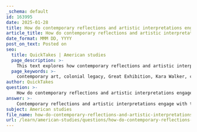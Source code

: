 ```yaml
---
_schema: default
id: 163995
date: 2025-01-28
title: How do contemporary reflections and artistic interpretations engage with the colonial legacies of the Great Exhibition?
article_title: How do contemporary reflections and artistic interpretations engage with the colonial legacies of the Great Exhibition?
date_format: MMM DD, YYYY
post_on_text: Posted on
seo:
  title: QuickTakes | American studies
  page_description: >-
    This text explores how contemporary reflections and artistic interpretations engage with the colonial legacies of the Great Exhibition, focusing on critiques of traditional narratives, reimagining monuments, and promoting public awareness through art.
  page_keywords: >-
    contemporary art, colonial legacy, Great Exhibition, Kara Walker, critique of narratives, anti-monumentality, cultural exchange, public awareness, visual rhetoric, historical injustices
author: QuickTakes
question: >-
    How do contemporary reflections and artistic interpretations engage with the colonial legacies of the Great Exhibition?
answer: >-
    Contemporary reflections and artistic interpretations engage with the colonial legacies of the Great Exhibition through various means, particularly by critiquing the narratives that have historically celebrated the event while overlooking its exploitative underpinnings. One prominent example is the work of contemporary artist Kara Walker, who uses her art to challenge the celebratory narratives associated with world fairs and exhibitions.\n\n1. **Critique of Colonial Narratives**: Walker's work often addresses the darker aspects of colonialism and exploitation, highlighting the historical injustices that were masked by the grandeur of events like the Great Exhibition. By focusing on the experiences of marginalized groups, her art invites viewers to confront the uncomfortable truths about colonial legacies and the socio-economic disparities that arose from them.\n\n2. **Reimagining Monuments**: Walker's artistic approach can be seen as a form of anti-monumentality, where she subverts traditional representations of power and success that are often celebrated in exhibitions. This reimagining serves to question who gets to tell the story of progress and whose narratives are omitted, thereby fostering a more inclusive dialogue about history and identity.\n\n3. **Cultural Exchange and Representation**: Contemporary artists are increasingly engaging with the themes of cultural exchange and representation, reflecting on how the Great Exhibition served as a platform for showcasing colonial goods while simultaneously reinforcing British superiority. This engagement often involves reinterpreting the materials and artifacts displayed at the exhibition, allowing for a critical examination of their origins and the labor that produced them.\n\n4. **Public Education and Awareness**: Through exhibitions, installations, and public art projects, contemporary artists aim to educate audiences about the complexities of colonial history and its ongoing impact on modern society. This educational aspect is crucial in fostering a deeper understanding of how colonial legacies continue to shape cultural narratives and social dynamics today.\n\n5. **Visual Rhetoric**: The use of visual rhetoric in contemporary art allows for powerful commentary on the historical legacy of the Great Exhibition. Artists employ various mediums to evoke emotional responses and provoke critical thought about the implications of colonialism, thereby engaging audiences in a dialogue about race, identity, and cultural representation.\n\nIn summary, contemporary reflections and artistic interpretations of the Great Exhibition engage with its colonial legacies by critiquing traditional narratives, reimagining monuments, fostering cultural exchange, promoting public education, and utilizing visual rhetoric. These efforts contribute to a broader understanding of the complexities surrounding colonialism and its lasting impact on society.
subject: American studies
file_name: how-do-contemporary-reflections-and-artistic-interpretations-engage-with-the-colonial-legacies-of-the-great-exhibition.md
url: /learn/american-studies/questions/how-do-contemporary-reflections-and-artistic-interpretations-engage-with-the-colonial-legacies-of-the-great-exhibition
---
```


&nbsp;
